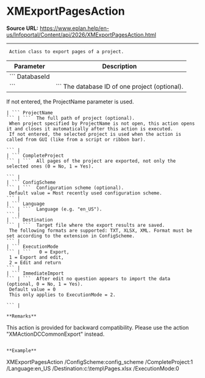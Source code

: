 # XMExportPagesAction

**Source URL:** https://www.eplan.help/en-us/Infoportal/Content/api/2026/XMExportPagesAction.html

---

```
 Action class to export pages of a project.

```

| Parameter | Description |
| --- | --- |
| ``` DatabaseId
 ``` | ```  The database ID of one project (optional).
  If not entered, the ProjectName parameter is used.
  
 ``` |
| ``` ProjectName
 ``` | ```  The full path of project (optional).
  When project specified by ProjectName is not open, this action opens it and closes it automatically after this action is executed.
  If not entered, the selected project is used when the action is called from GUI (like from a script or ribbon bar).
  
 ``` |
| ``` CompleteProject
 ``` | ```  All pages of the project are exported, not only the selected ones (0 = No, 1 = Yes).
  
 ``` |
| ``` ConfigScheme
 ``` | ```  Configuration scheme (optional).
  Default value = Most recently used configuration scheme.
 ``` |
| ``` Language
 ``` | ```  Language (e.g. "en_US").
 ``` |
| ``` Destination
 ``` | ```  Target file where the export results are saved.
  The following formats are supported: TXT, XLSX, XML. Format must be set according to the extension in ConfigScheme.
 ``` |
| ``` ExecutionMode
 ``` | ```   0 = Export,
  1 = Export and edit,
  2 = Edit and return
 ``` |
| ``` ImmediateImport
 ``` | ```  After edit no question appears to import the data (optional, 0 = No, 1 = Yes).
  Default value = 0
  This only applies to ExecutionMode = 2.
  
 ``` |

**Remarks**

```
This action is provided for backward compatibility. Please use the action "XMActionDCCommonExport" instead.

```

**Example**

```
 XMExportPagesAction /ConfigScheme:config_scheme /CompleteProject:1  /Language:en_US /Destination:c:\\temp\\Pages.xlsx /ExecutionMode:0

```